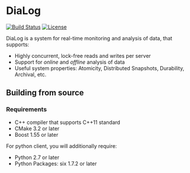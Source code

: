 # DiaLog

[![Build Status](https://amplab.cs.berkeley.edu/jenkins/job/dialog/badge/icon)](https://amplab.cs.berkeley.edu/jenkins/job/dialog/)
[![License](http://img.shields.io/:license-Apache%202-red.svg)](LICENSE)

DiaLog is a system for real-time monitoring and analysis of data, that supports:
* Highly concurrent, lock-free reads and writes per server
* Support for _online_ and _offline_ analysis of data
* Useful system properties: Atomicity, Distributed Snapshots, Durability,
  Archival, etc.

## Building from source

### Requirements

* C++ compiler that supports C++11 standard
* CMake 3.2 or later
* Boost 1.55 or later

For python client, you will additionally require:
* Python 2.7 or later
* Python Packages: six 1.7.2 or later
